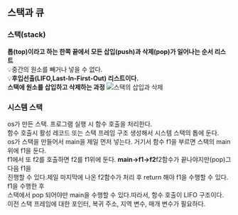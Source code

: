 ## 스택과 큐
### 스택(stack)
**톱(top)이라고 하는 한쪽 끝에서 모든 삽입(push)과 삭제(pop)가 일어나는 순서 리스트**  
💡중간의 원소를 빼거나 넣을 수 없다.  
💡**후입선출(LIFO,Last-In-First-Out) 리스트이다.**  
**스택에 원소를 삽입하고 삭제하는 과정**
![스택의 삽입과 삭제](https://github.com/euichanhwang/CS_study/blob/main/img/%EC%8A%A4%ED%83%9D%EC%9D%98%20%EC%82%BD%EC%9E%85%EA%B3%BC%20%EC%82%AD%EC%A0%9C%201.png)  
### 시스템 스택  
os가 만든 스택. 프로그램 실행 시 함수 호출을 처리한다.  
함수 호출시 활성 레코드 또는 스택 프레임 구조 생성해서 시스템 스택의 톱에 둔다.  
os가 스택을 만들어서 main을 제일 먼저 넣는다. 거기서 함수 f1을 부르면 스택의 main 위에 f1을 둔다.  
f1에서 또 f2를 호출하면 f2를 f1위에 둔다. **main->f1->f2**f2함수가 끝나야지만(pop)그다음 f1을  
진행할 수 있다.제일 마지막에 나온 f2함수가 처리 후 return 해야 f1을 수행할 수 있다. f1을 수행한 후  
스택에서 pop 되어야만 main을 수행할 수 있다.따라서, 함수 호출이 LIFO 구조이다.  
이전 스택 프레임에 대한 포인터, 복귀 주소, 지역 변수, 매개 변수가 필요하다. 


